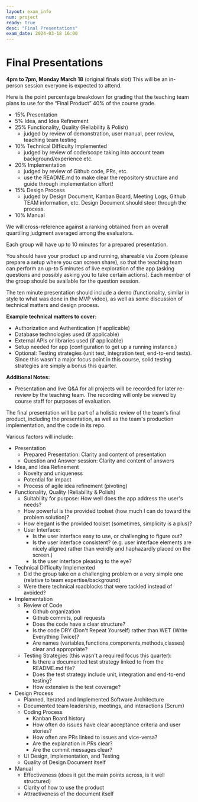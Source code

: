 ```yaml
---
layout: exam_info
num: project
ready: true
desc: "Final Presentations"
exam_date: 2024-03-18 16:00
---
```


# Final Presentations 

**4pm to 7pm, Monday March 18** (original finals slot)
This will be an in-person session everyone is expected to attend. 

Here is the point percentage breakdown for grading that the teaching team plans to use for the “Final Product” 40% of the course grade.

* 15% Presentation
* 5% Idea, and Idea Refinement 
* 25% Functionality, Quality (Reliability & Polish) 
    * judged by review of demonstration, user manual, peer review, teaching team testing 
* 10% Technical Difficulty Implemented 
    * judged by review of code/scope taking into account team background/experience etc.
* 20% Implementation 
    * judged by review of Github code, PRs, etc. 
    * use the README.md to make clear the repository structure and guide through implementation effort! 
* 15% Design Process 
    * judged by Design Document, Kanban Board, Meeting Logs, Github TEAM information, etc. Design Document should steer through the process.
* 10% Manual 

We will cross-reference against a ranking obtained from an overall quartiling judgment averaged among the evaluators.

Each group will have up to 10 minutes for a prepared presentation.

You should have your product up and running, shareable via Zoom (please prepare a setup where you can screen share), so that the teaching team can perform an up-to 5 minutes of live exploration of the app (asking questions and possibly asking you to take certain actions). Each member of the group should be
available for the question session.

The ten minute presentation should include a demo (functionality, similar in style to what was done in the MVP video), as well as some discussion of technical matters and design process.

**Example technical matters to cover:**
* Authorization and Authentication (if applicable)
* Database technologies used (if applicable)
* External APIs or libraries used (if applicable)
* Setup needed for app (configuration to get up a running instance.)
* Optional: Testing strategies (unit test, integration test, end-to-end tests). Since this wasn't a major focus point in this course, solid testing strategies are simply a bonus this quarter.


**Additional Notes:**
* Presentation and live Q&A for all projects will be recorded for later re-review by the teaching team. The recording will only be viewed by course staff for purposes of evaluation.

The final presentation will be part of a holistic review of the team's
final product, including the presentation, as well as the team's production
implementation, and the code in its repo.

Various factors will include:

* Presentation 
  * Prepared Presentation: Clarity and content of presentation
  * Question and Answer session: Clarity and content of answers
* Idea, and Idea Refinement
  * Novelty and uniqueness
  * Potential for impact
  * Process of agile idea refinement (pivoting) 
* Functionality, Quality (Reliability & Polish)  
  * Suitability for purpose: How well does the app address the user's needs?
  * How powerful is the provided toolset (how much I can do toward the problem solution)?
  * How elegant is the provided toolset (sometimes, simplicity is a plus)?  
  * User Interface:
    * Is the user interface easy to use, or challenging to figure out?
    * Is the user interface consistent? (e.g. user interface elements are nicely aligned rather than weirdly and haphazardly placed on the screen.)
    * Is the user interface pleasing to the eye?
* Technical Difficulty Implemented 
  * Did the group take on a challenging problem or a very simple one (relative to team expertise/background)
  * Were there technical roadblocks that were tackled instead of avoided?
* Implementation 
  * Review of Code
    * Github organization
    * Github commits, pull requests
    * Does the code have a clear structure?
    * Is the code DRY (Don't Repeat Yourself) rather than WET (Write Everything Twice)?
    * Are names (variables,functions,components,methods,classes) clear and appropriate?
  * Testing Strategies (this wasn't a required focus this quarter):
    * Is there a documented test strategy linked to from the README.md file?
    * Does the test strategy include unit, integration and end-to-end testing?
    * How extensive is the test coverage?
* Design Process
  * Planned, Iterated and Implemented Software Architecture 
  * Documented team leadership, meetings, and interactions (Scrum) 
  * Coding Process
    * Kanban Board history
    * How often do issues have clear acceptance criteria and user stories?
    * How often are PRs linked to issues and vice-versa?
    * Are the explanation in PRs clear?
    * Are the commit messages clear?
  * UI Design, Implementation, and Testing
  * Quality of Design Document itself
* Manual
  * Effectiveness (does it get the main points across, is it well structured)
  * Clarity of how to use the product
  * Attractiveness of the document itself 